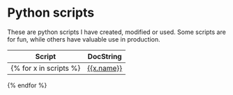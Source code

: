 # Python scripts

These are python scripts I have created, modified or used. Some scripts are for fun, while others have valuable use in production.


| Script  | DocString |
| ------------- | ------------- |
{% for x in scripts %}|<a href="./blob/master/blob/{{x.name}}">{{x.name}}</a>|{{x.docstring}}|
{% endfor %}
